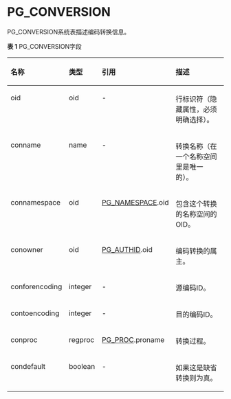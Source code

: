 # PG\_CONVERSION<a name="ZH-CN_TOPIC_0289900266"></a>

PG\_CONVERSION系统表描述编码转换信息。

**表 1**  PG\_CONVERSION字段

<a name="zh-cn_topic_0283137735_zh-cn_topic_0237122280_zh-cn_topic_0059778654_t87e6ebc169bf4443aa8613eb2ac557ba"></a>
<table><thead align="left"><tr id="zh-cn_topic_0283137735_zh-cn_topic_0237122280_zh-cn_topic_0059778654_r3c7e410f5d0144408c062c8cc3fedf42"><th class="cellrowborder" valign="top" width="22.74%" id="mcps1.2.5.1.1"><p id="zh-cn_topic_0283137735_zh-cn_topic_0237122280_zh-cn_topic_0059778654_a4523f8cb8be4415ab003aac522ec265d"><a name="zh-cn_topic_0283137735_zh-cn_topic_0237122280_zh-cn_topic_0059778654_a4523f8cb8be4415ab003aac522ec265d"></a><a name="zh-cn_topic_0283137735_zh-cn_topic_0237122280_zh-cn_topic_0059778654_a4523f8cb8be4415ab003aac522ec265d"></a>名称</p>
</th>
<th class="cellrowborder" valign="top" width="13.719999999999999%" id="mcps1.2.5.1.2"><p id="zh-cn_topic_0283137735_zh-cn_topic_0237122280_zh-cn_topic_0059778654_acc6b3630d19646ceb4ca3697de57a946"><a name="zh-cn_topic_0283137735_zh-cn_topic_0237122280_zh-cn_topic_0059778654_acc6b3630d19646ceb4ca3697de57a946"></a><a name="zh-cn_topic_0283137735_zh-cn_topic_0237122280_zh-cn_topic_0059778654_acc6b3630d19646ceb4ca3697de57a946"></a>类型</p>
</th>
<th class="cellrowborder" valign="top" width="25.19%" id="mcps1.2.5.1.3"><p id="zh-cn_topic_0283137735_zh-cn_topic_0237122280_zh-cn_topic_0059778654_a17c452d5bf774313997f744edf8e9c75"><a name="zh-cn_topic_0283137735_zh-cn_topic_0237122280_zh-cn_topic_0059778654_a17c452d5bf774313997f744edf8e9c75"></a><a name="zh-cn_topic_0283137735_zh-cn_topic_0237122280_zh-cn_topic_0059778654_a17c452d5bf774313997f744edf8e9c75"></a>引用</p>
</th>
<th class="cellrowborder" valign="top" width="38.35%" id="mcps1.2.5.1.4"><p id="zh-cn_topic_0283137735_zh-cn_topic_0237122280_zh-cn_topic_0059778654_aefa268e5adfe43e2b4ac64c35bb86937"><a name="zh-cn_topic_0283137735_zh-cn_topic_0237122280_zh-cn_topic_0059778654_aefa268e5adfe43e2b4ac64c35bb86937"></a><a name="zh-cn_topic_0283137735_zh-cn_topic_0237122280_zh-cn_topic_0059778654_aefa268e5adfe43e2b4ac64c35bb86937"></a>描述</p>
</th>
</tr>
</thead>
<tbody><tr id="zh-cn_topic_0283137735_zh-cn_topic_0237122280_zh-cn_topic_0059778654_rc33cf814d071465492f13e91ac0a14f6"><td class="cellrowborder" valign="top" width="22.74%" headers="mcps1.2.5.1.1 "><p id="zh-cn_topic_0283137735_zh-cn_topic_0237122280_zh-cn_topic_0059778654_afa0e9274919d4a66984b552ded50bcf2"><a name="zh-cn_topic_0283137735_zh-cn_topic_0237122280_zh-cn_topic_0059778654_afa0e9274919d4a66984b552ded50bcf2"></a><a name="zh-cn_topic_0283137735_zh-cn_topic_0237122280_zh-cn_topic_0059778654_afa0e9274919d4a66984b552ded50bcf2"></a>oid</p>
</td>
<td class="cellrowborder" valign="top" width="13.719999999999999%" headers="mcps1.2.5.1.2 "><p id="zh-cn_topic_0283137735_zh-cn_topic_0237122280_zh-cn_topic_0059778654_a70ae4bea138446eebfeb54088d1a9a4d"><a name="zh-cn_topic_0283137735_zh-cn_topic_0237122280_zh-cn_topic_0059778654_a70ae4bea138446eebfeb54088d1a9a4d"></a><a name="zh-cn_topic_0283137735_zh-cn_topic_0237122280_zh-cn_topic_0059778654_a70ae4bea138446eebfeb54088d1a9a4d"></a>oid</p>
</td>
<td class="cellrowborder" valign="top" width="25.19%" headers="mcps1.2.5.1.3 "><p id="zh-cn_topic_0283137735_zh-cn_topic_0237122280_zh-cn_topic_0059778654_a3a7cc0f087be4761bf43dab73909d860"><a name="zh-cn_topic_0283137735_zh-cn_topic_0237122280_zh-cn_topic_0059778654_a3a7cc0f087be4761bf43dab73909d860"></a><a name="zh-cn_topic_0283137735_zh-cn_topic_0237122280_zh-cn_topic_0059778654_a3a7cc0f087be4761bf43dab73909d860"></a>-</p>
</td>
<td class="cellrowborder" valign="top" width="38.35%" headers="mcps1.2.5.1.4 "><p id="zh-cn_topic_0283137735_zh-cn_topic_0237122280_zh-cn_topic_0059778654_ad21ecf9f037c4852afc7ec3c9d4f23b2"><a name="zh-cn_topic_0283137735_zh-cn_topic_0237122280_zh-cn_topic_0059778654_ad21ecf9f037c4852afc7ec3c9d4f23b2"></a><a name="zh-cn_topic_0283137735_zh-cn_topic_0237122280_zh-cn_topic_0059778654_ad21ecf9f037c4852afc7ec3c9d4f23b2"></a>行标识符（隐藏属性，必须明确选择）。</p>
</td>
</tr>
<tr id="zh-cn_topic_0283137735_zh-cn_topic_0237122280_zh-cn_topic_0059778654_rde51b1aaf2534806bff9c88b24dae695"><td class="cellrowborder" valign="top" width="22.74%" headers="mcps1.2.5.1.1 "><p id="zh-cn_topic_0283137735_zh-cn_topic_0237122280_zh-cn_topic_0059778654_a0b0fef510b104a5bbf841fd5b542dfca"><a name="zh-cn_topic_0283137735_zh-cn_topic_0237122280_zh-cn_topic_0059778654_a0b0fef510b104a5bbf841fd5b542dfca"></a><a name="zh-cn_topic_0283137735_zh-cn_topic_0237122280_zh-cn_topic_0059778654_a0b0fef510b104a5bbf841fd5b542dfca"></a>conname</p>
</td>
<td class="cellrowborder" valign="top" width="13.719999999999999%" headers="mcps1.2.5.1.2 "><p id="zh-cn_topic_0283137735_zh-cn_topic_0237122280_zh-cn_topic_0059778654_ae2bcf5e81efb4a9585291089add7f91f"><a name="zh-cn_topic_0283137735_zh-cn_topic_0237122280_zh-cn_topic_0059778654_ae2bcf5e81efb4a9585291089add7f91f"></a><a name="zh-cn_topic_0283137735_zh-cn_topic_0237122280_zh-cn_topic_0059778654_ae2bcf5e81efb4a9585291089add7f91f"></a>name</p>
</td>
<td class="cellrowborder" valign="top" width="25.19%" headers="mcps1.2.5.1.3 "><p id="zh-cn_topic_0283137735_zh-cn_topic_0237122280_zh-cn_topic_0059778654_adc8044cbc0e4429497cd892f6117feff"><a name="zh-cn_topic_0283137735_zh-cn_topic_0237122280_zh-cn_topic_0059778654_adc8044cbc0e4429497cd892f6117feff"></a><a name="zh-cn_topic_0283137735_zh-cn_topic_0237122280_zh-cn_topic_0059778654_adc8044cbc0e4429497cd892f6117feff"></a>-</p>
</td>
<td class="cellrowborder" valign="top" width="38.35%" headers="mcps1.2.5.1.4 "><p id="zh-cn_topic_0283137735_zh-cn_topic_0237122280_zh-cn_topic_0059778654_ae5154e5c18494a058db37cebb46125e1"><a name="zh-cn_topic_0283137735_zh-cn_topic_0237122280_zh-cn_topic_0059778654_ae5154e5c18494a058db37cebb46125e1"></a><a name="zh-cn_topic_0283137735_zh-cn_topic_0237122280_zh-cn_topic_0059778654_ae5154e5c18494a058db37cebb46125e1"></a>转换名称（在一个名称空间里是唯一的）。</p>
</td>
</tr>
<tr id="zh-cn_topic_0283137735_zh-cn_topic_0237122280_zh-cn_topic_0059778654_r8721edb236b84a9a8998b992197367fc"><td class="cellrowborder" valign="top" width="22.74%" headers="mcps1.2.5.1.1 "><p id="zh-cn_topic_0283137735_zh-cn_topic_0237122280_zh-cn_topic_0059778654_a2839290a5e05444b853829c3b3fac998"><a name="zh-cn_topic_0283137735_zh-cn_topic_0237122280_zh-cn_topic_0059778654_a2839290a5e05444b853829c3b3fac998"></a><a name="zh-cn_topic_0283137735_zh-cn_topic_0237122280_zh-cn_topic_0059778654_a2839290a5e05444b853829c3b3fac998"></a>connamespace</p>
</td>
<td class="cellrowborder" valign="top" width="13.719999999999999%" headers="mcps1.2.5.1.2 "><p id="zh-cn_topic_0283137735_zh-cn_topic_0237122280_zh-cn_topic_0059778654_af407cf11ff7244509e7e2a3333ae7bdc"><a name="zh-cn_topic_0283137735_zh-cn_topic_0237122280_zh-cn_topic_0059778654_af407cf11ff7244509e7e2a3333ae7bdc"></a><a name="zh-cn_topic_0283137735_zh-cn_topic_0237122280_zh-cn_topic_0059778654_af407cf11ff7244509e7e2a3333ae7bdc"></a>oid</p>
</td>
<td class="cellrowborder" valign="top" width="25.19%" headers="mcps1.2.5.1.3 "><p id="zh-cn_topic_0283137735_zh-cn_topic_0237122280_zh-cn_topic_0059778654_a709b9cb4ba0441908ccee6e39396796d"><a name="zh-cn_topic_0283137735_zh-cn_topic_0237122280_zh-cn_topic_0059778654_a709b9cb4ba0441908ccee6e39396796d"></a><a name="zh-cn_topic_0283137735_zh-cn_topic_0237122280_zh-cn_topic_0059778654_a709b9cb4ba0441908ccee6e39396796d"></a><a href="PG_NAMESPACE.md">PG_NAMESPACE</a>.oid</p>
</td>
<td class="cellrowborder" valign="top" width="38.35%" headers="mcps1.2.5.1.4 "><p id="zh-cn_topic_0283137735_zh-cn_topic_0237122280_zh-cn_topic_0059778654_a15f58d6f2f5441b1929fffc900171cba"><a name="zh-cn_topic_0283137735_zh-cn_topic_0237122280_zh-cn_topic_0059778654_a15f58d6f2f5441b1929fffc900171cba"></a><a name="zh-cn_topic_0283137735_zh-cn_topic_0237122280_zh-cn_topic_0059778654_a15f58d6f2f5441b1929fffc900171cba"></a>包含这个转换的名称空间的OID。</p>
</td>
</tr>
<tr id="zh-cn_topic_0283137735_zh-cn_topic_0237122280_zh-cn_topic_0059778654_r42de47d3dd624af28155659b08b57e6d"><td class="cellrowborder" valign="top" width="22.74%" headers="mcps1.2.5.1.1 "><p id="zh-cn_topic_0283137735_zh-cn_topic_0237122280_zh-cn_topic_0059778654_af3daa15652954b098ce5d4641fa64a3c"><a name="zh-cn_topic_0283137735_zh-cn_topic_0237122280_zh-cn_topic_0059778654_af3daa15652954b098ce5d4641fa64a3c"></a><a name="zh-cn_topic_0283137735_zh-cn_topic_0237122280_zh-cn_topic_0059778654_af3daa15652954b098ce5d4641fa64a3c"></a>conowner</p>
</td>
<td class="cellrowborder" valign="top" width="13.719999999999999%" headers="mcps1.2.5.1.2 "><p id="zh-cn_topic_0283137735_zh-cn_topic_0237122280_zh-cn_topic_0059778654_a382cfb613887426085081fa97802021a"><a name="zh-cn_topic_0283137735_zh-cn_topic_0237122280_zh-cn_topic_0059778654_a382cfb613887426085081fa97802021a"></a><a name="zh-cn_topic_0283137735_zh-cn_topic_0237122280_zh-cn_topic_0059778654_a382cfb613887426085081fa97802021a"></a>oid</p>
</td>
<td class="cellrowborder" valign="top" width="25.19%" headers="mcps1.2.5.1.3 "><p id="zh-cn_topic_0283137735_zh-cn_topic_0237122280_zh-cn_topic_0059778654_a8e24c6a1c2a44c15bb7968ea6a6ee5c4"><a name="zh-cn_topic_0283137735_zh-cn_topic_0237122280_zh-cn_topic_0059778654_a8e24c6a1c2a44c15bb7968ea6a6ee5c4"></a><a name="zh-cn_topic_0283137735_zh-cn_topic_0237122280_zh-cn_topic_0059778654_a8e24c6a1c2a44c15bb7968ea6a6ee5c4"></a><a href="PG_AUTHID.md">PG_AUTHID</a>.oid</p>
</td>
<td class="cellrowborder" valign="top" width="38.35%" headers="mcps1.2.5.1.4 "><p id="zh-cn_topic_0283137735_zh-cn_topic_0237122280_zh-cn_topic_0059778654_ac7a34e7c11e643ad890243626e4ca122"><a name="zh-cn_topic_0283137735_zh-cn_topic_0237122280_zh-cn_topic_0059778654_ac7a34e7c11e643ad890243626e4ca122"></a><a name="zh-cn_topic_0283137735_zh-cn_topic_0237122280_zh-cn_topic_0059778654_ac7a34e7c11e643ad890243626e4ca122"></a>编码转换的属主。</p>
</td>
</tr>
<tr id="zh-cn_topic_0283137735_zh-cn_topic_0237122280_zh-cn_topic_0059778654_r0b88ab9bafd741199817baf5bec34b3f"><td class="cellrowborder" valign="top" width="22.74%" headers="mcps1.2.5.1.1 "><p id="zh-cn_topic_0283137735_zh-cn_topic_0237122280_zh-cn_topic_0059778654_a8cd346affd424631b81fc1b576d8d3b2"><a name="zh-cn_topic_0283137735_zh-cn_topic_0237122280_zh-cn_topic_0059778654_a8cd346affd424631b81fc1b576d8d3b2"></a><a name="zh-cn_topic_0283137735_zh-cn_topic_0237122280_zh-cn_topic_0059778654_a8cd346affd424631b81fc1b576d8d3b2"></a>conforencoding</p>
</td>
<td class="cellrowborder" valign="top" width="13.719999999999999%" headers="mcps1.2.5.1.2 "><p id="zh-cn_topic_0283137735_zh-cn_topic_0237122280_zh-cn_topic_0059778654_a2cd45dcd480c436d9cb65a077798c954"><a name="zh-cn_topic_0283137735_zh-cn_topic_0237122280_zh-cn_topic_0059778654_a2cd45dcd480c436d9cb65a077798c954"></a><a name="zh-cn_topic_0283137735_zh-cn_topic_0237122280_zh-cn_topic_0059778654_a2cd45dcd480c436d9cb65a077798c954"></a>integer</p>
</td>
<td class="cellrowborder" valign="top" width="25.19%" headers="mcps1.2.5.1.3 "><p id="zh-cn_topic_0283137735_zh-cn_topic_0237122280_zh-cn_topic_0059778654_a31e3055cd30e430eb5b542d2bfb7b292"><a name="zh-cn_topic_0283137735_zh-cn_topic_0237122280_zh-cn_topic_0059778654_a31e3055cd30e430eb5b542d2bfb7b292"></a><a name="zh-cn_topic_0283137735_zh-cn_topic_0237122280_zh-cn_topic_0059778654_a31e3055cd30e430eb5b542d2bfb7b292"></a>-</p>
</td>
<td class="cellrowborder" valign="top" width="38.35%" headers="mcps1.2.5.1.4 "><p id="zh-cn_topic_0283137735_zh-cn_topic_0237122280_zh-cn_topic_0059778654_adaec8a29269b42f299b204c2d681f122"><a name="zh-cn_topic_0283137735_zh-cn_topic_0237122280_zh-cn_topic_0059778654_adaec8a29269b42f299b204c2d681f122"></a><a name="zh-cn_topic_0283137735_zh-cn_topic_0237122280_zh-cn_topic_0059778654_adaec8a29269b42f299b204c2d681f122"></a>源编码ID。</p>
</td>
</tr>
<tr id="zh-cn_topic_0283137735_zh-cn_topic_0237122280_zh-cn_topic_0059778654_r400ea59ede4f419085a37266043651a6"><td class="cellrowborder" valign="top" width="22.74%" headers="mcps1.2.5.1.1 "><p id="zh-cn_topic_0283137735_zh-cn_topic_0237122280_zh-cn_topic_0059778654_af5bf48adcc8a43099527550b9ea966f1"><a name="zh-cn_topic_0283137735_zh-cn_topic_0237122280_zh-cn_topic_0059778654_af5bf48adcc8a43099527550b9ea966f1"></a><a name="zh-cn_topic_0283137735_zh-cn_topic_0237122280_zh-cn_topic_0059778654_af5bf48adcc8a43099527550b9ea966f1"></a>contoencoding</p>
</td>
<td class="cellrowborder" valign="top" width="13.719999999999999%" headers="mcps1.2.5.1.2 "><p id="zh-cn_topic_0283137735_zh-cn_topic_0237122280_zh-cn_topic_0059778654_a8fd35a3d66734e5a9f1a5d6758554e65"><a name="zh-cn_topic_0283137735_zh-cn_topic_0237122280_zh-cn_topic_0059778654_a8fd35a3d66734e5a9f1a5d6758554e65"></a><a name="zh-cn_topic_0283137735_zh-cn_topic_0237122280_zh-cn_topic_0059778654_a8fd35a3d66734e5a9f1a5d6758554e65"></a>integer</p>
</td>
<td class="cellrowborder" valign="top" width="25.19%" headers="mcps1.2.5.1.3 "><p id="zh-cn_topic_0283137735_zh-cn_topic_0237122280_zh-cn_topic_0059778654_acd1efef7790242509217e96a1e80f864"><a name="zh-cn_topic_0283137735_zh-cn_topic_0237122280_zh-cn_topic_0059778654_acd1efef7790242509217e96a1e80f864"></a><a name="zh-cn_topic_0283137735_zh-cn_topic_0237122280_zh-cn_topic_0059778654_acd1efef7790242509217e96a1e80f864"></a>-</p>
</td>
<td class="cellrowborder" valign="top" width="38.35%" headers="mcps1.2.5.1.4 "><p id="zh-cn_topic_0283137735_zh-cn_topic_0237122280_zh-cn_topic_0059778654_aea777b1f8420488f9367176f3768d1df"><a name="zh-cn_topic_0283137735_zh-cn_topic_0237122280_zh-cn_topic_0059778654_aea777b1f8420488f9367176f3768d1df"></a><a name="zh-cn_topic_0283137735_zh-cn_topic_0237122280_zh-cn_topic_0059778654_aea777b1f8420488f9367176f3768d1df"></a>目的编码ID。</p>
</td>
</tr>
<tr id="zh-cn_topic_0283137735_zh-cn_topic_0237122280_zh-cn_topic_0059778654_rb0e71a0388634acc908cfad13a3a0e8e"><td class="cellrowborder" valign="top" width="22.74%" headers="mcps1.2.5.1.1 "><p id="zh-cn_topic_0283137735_zh-cn_topic_0237122280_zh-cn_topic_0059778654_a248363a579aa4163a4226d7aad7018b4"><a name="zh-cn_topic_0283137735_zh-cn_topic_0237122280_zh-cn_topic_0059778654_a248363a579aa4163a4226d7aad7018b4"></a><a name="zh-cn_topic_0283137735_zh-cn_topic_0237122280_zh-cn_topic_0059778654_a248363a579aa4163a4226d7aad7018b4"></a>conproc</p>
</td>
<td class="cellrowborder" valign="top" width="13.719999999999999%" headers="mcps1.2.5.1.2 "><p id="zh-cn_topic_0283137735_zh-cn_topic_0237122280_zh-cn_topic_0059778654_ac1f2bcec313e42d4969288fdd721d8d9"><a name="zh-cn_topic_0283137735_zh-cn_topic_0237122280_zh-cn_topic_0059778654_ac1f2bcec313e42d4969288fdd721d8d9"></a><a name="zh-cn_topic_0283137735_zh-cn_topic_0237122280_zh-cn_topic_0059778654_ac1f2bcec313e42d4969288fdd721d8d9"></a>regproc</p>
</td>
<td class="cellrowborder" valign="top" width="25.19%" headers="mcps1.2.5.1.3 "><p id="zh-cn_topic_0283137735_zh-cn_topic_0237122280_zh-cn_topic_0059778654_abb6584fad2164eadbf757221acb6bef8"><a name="zh-cn_topic_0283137735_zh-cn_topic_0237122280_zh-cn_topic_0059778654_abb6584fad2164eadbf757221acb6bef8"></a><a name="zh-cn_topic_0283137735_zh-cn_topic_0237122280_zh-cn_topic_0059778654_abb6584fad2164eadbf757221acb6bef8"></a><a href="PG_PROC.md">PG_PROC</a>.proname</p>
</td>
<td class="cellrowborder" valign="top" width="38.35%" headers="mcps1.2.5.1.4 "><p id="zh-cn_topic_0283137735_zh-cn_topic_0237122280_zh-cn_topic_0059778654_a95af73c231664232ac42e5a5881390ce"><a name="zh-cn_topic_0283137735_zh-cn_topic_0237122280_zh-cn_topic_0059778654_a95af73c231664232ac42e5a5881390ce"></a><a name="zh-cn_topic_0283137735_zh-cn_topic_0237122280_zh-cn_topic_0059778654_a95af73c231664232ac42e5a5881390ce"></a>转换过程。</p>
</td>
</tr>
<tr id="zh-cn_topic_0283137735_zh-cn_topic_0237122280_zh-cn_topic_0059778654_r874f8190f68344f9822cabdeb395aebb"><td class="cellrowborder" valign="top" width="22.74%" headers="mcps1.2.5.1.1 "><p id="zh-cn_topic_0283137735_zh-cn_topic_0237122280_zh-cn_topic_0059778654_a177ac443c9154ef9913c01e2bb8e947c"><a name="zh-cn_topic_0283137735_zh-cn_topic_0237122280_zh-cn_topic_0059778654_a177ac443c9154ef9913c01e2bb8e947c"></a><a name="zh-cn_topic_0283137735_zh-cn_topic_0237122280_zh-cn_topic_0059778654_a177ac443c9154ef9913c01e2bb8e947c"></a>condefault</p>
</td>
<td class="cellrowborder" valign="top" width="13.719999999999999%" headers="mcps1.2.5.1.2 "><p id="zh-cn_topic_0283137735_zh-cn_topic_0237122280_zh-cn_topic_0059778654_a0b7e1710419d42fcbffc640b3ff2417d"><a name="zh-cn_topic_0283137735_zh-cn_topic_0237122280_zh-cn_topic_0059778654_a0b7e1710419d42fcbffc640b3ff2417d"></a><a name="zh-cn_topic_0283137735_zh-cn_topic_0237122280_zh-cn_topic_0059778654_a0b7e1710419d42fcbffc640b3ff2417d"></a><span id="zh-cn_topic_0283137735_zh-cn_topic_0237122280_text110110142712"><a name="zh-cn_topic_0283137735_zh-cn_topic_0237122280_text110110142712"></a><a name="zh-cn_topic_0283137735_zh-cn_topic_0237122280_text110110142712"></a>boolean</span></p>
</td>
<td class="cellrowborder" valign="top" width="25.19%" headers="mcps1.2.5.1.3 "><p id="zh-cn_topic_0283137735_zh-cn_topic_0237122280_zh-cn_topic_0059778654_a426a815574a94296bfd68d9b011dedd2"><a name="zh-cn_topic_0283137735_zh-cn_topic_0237122280_zh-cn_topic_0059778654_a426a815574a94296bfd68d9b011dedd2"></a><a name="zh-cn_topic_0283137735_zh-cn_topic_0237122280_zh-cn_topic_0059778654_a426a815574a94296bfd68d9b011dedd2"></a>-</p>
</td>
<td class="cellrowborder" valign="top" width="38.35%" headers="mcps1.2.5.1.4 "><p id="zh-cn_topic_0283137735_zh-cn_topic_0237122280_zh-cn_topic_0059778654_ab4e32bdfc32e469391c41a45d6d01af7"><a name="zh-cn_topic_0283137735_zh-cn_topic_0237122280_zh-cn_topic_0059778654_ab4e32bdfc32e469391c41a45d6d01af7"></a><a name="zh-cn_topic_0283137735_zh-cn_topic_0237122280_zh-cn_topic_0059778654_ab4e32bdfc32e469391c41a45d6d01af7"></a>如果这是缺省转换则为真。</p>
</td>
</tr>
</tbody>
</table>

